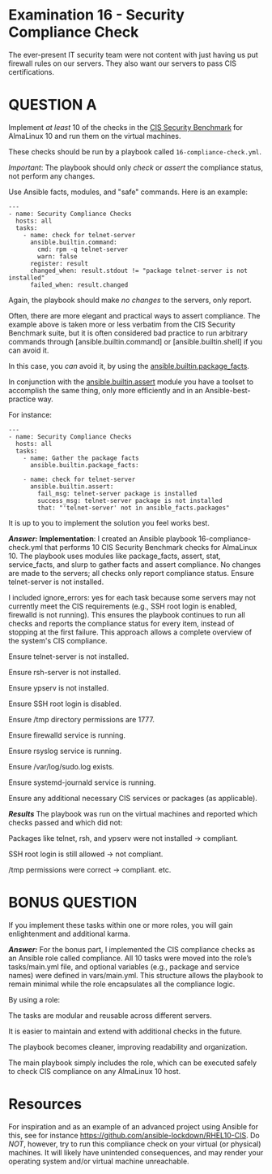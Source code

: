 # Examination 16 - Security Compliance Check

The ever-present IT security team were not content with just having us put firewall rules
on our servers. They also want our servers to pass CIS certifications.

# QUESTION A

Implement _at least_ 10 of the checks in the [CIS Security Benchmark](https://www.cisecurity.org/benchmark/almalinuxos_linux) for AlmaLinux 10 and run them on the virtual machines.

These checks should be run by a playbook called `16-compliance-check.yml`.

*Important*: The playbook should only _check_ or _assert_ the compliance status, not perform any changes.

Use Ansible facts, modules, and "safe" commands. Here is an example:

    ---
    - name: Security Compliance Checks
      hosts: all
      tasks:
        - name: check for telnet-server
          ansible.builtin.command:
            cmd: rpm -q telnet-server
            warn: false
          register: result
          changed_when: result.stdout != "package telnet-server is not installed"
          failed_when: result.changed

Again, the playbook should make *no changes* to the servers, only report.

Often, there are more elegant and practical ways to assert compliance. The example above is
taken more or less verbatim from the CIS Security Benchmark suite, but it is often considered
bad practice to run arbitrary commands through [ansible.builtin.command] or [ansible.builtin.shell]
if you can avoid it.

In this case, you _can_ avoid it, by using the [ansible.builtin.package_facts](https://docs.ansible.com/ansible/latest/collections/ansible/builtin/package_facts_module.html).

In conjunction with the [ansible.builtin.assert](https://docs.ansible.com/ansible/latest/collections/ansible/builtin/assert_module.html) module you have a toolset to accomplish the same thing, only more efficiently and in an Ansible-best-practice way.

For instance:

    ---
    - name: Security Compliance Checks
      hosts: all
      tasks:
        - name: Gather the package facts
          ansible.builtin.package_facts:

        - name: check for telnet-server
          ansible.builtin.assert:
            fail_msg: telnet-server package is installed
            success_msg: telnet-server package is not installed
            that: "'telnet-server' not in ansible_facts.packages"

It is up to you to implement the solution you feel works best. 

***Answer:*** 
**Implementation**: I created an Ansible playbook 16-compliance-check.yml that performs 10 CIS Security Benchmark checks for AlmaLinux 10. The playbook uses modules like package_facts, assert, stat, service_facts, and slurp to gather facts and assert compliance. No changes are made to the servers; all checks only report compliance status.
Ensure telnet-server is not installed.

I included ignore_errors: yes for each task because some servers may not currently meet the CIS requirements (e.g., SSH root login is enabled, firewalld is not running). This ensures the playbook continues to run all checks and reports the compliance status for every item, instead of stopping at the first failure. This approach allows a complete overview of the system's CIS compliance.




Ensure telnet-server is not installed.

Ensure rsh-server is not installed.

Ensure ypserv is not installed.

Ensure SSH root login is disabled.

Ensure /tmp directory permissions are 1777.

Ensure firewalld service is running.

Ensure rsyslog service is running.

Ensure /var/log/sudo.log exists.

Ensure systemd-journald service is running.

Ensure any additional necessary CIS services or packages (as applicable).

***Results***
The playbook was run on the virtual machines and reported which checks passed and which did not:

Packages like telnet, rsh, and ypserv were not installed → compliant.

SSH root login is still allowed → not compliant.

/tmp permissions were correct → compliant. etc.

# BONUS QUESTION

If you implement these tasks within one or more roles, you will gain enlightenment and additional karma.


***Answer:***
For the bonus part, I implemented the CIS compliance checks as an Ansible role called compliance. All 10 tasks were moved into the role’s tasks/main.yml file, and optional variables (e.g., package and service names) were defined in vars/main.yml. This structure allows the playbook to remain minimal while the role encapsulates all the compliance logic.

By using a role:

The tasks are modular and reusable across different servers.

It is easier to maintain and extend with additional checks in the future.

The playbook becomes cleaner, improving readability and organization.

The main playbook simply includes the role, which can be executed safely to check CIS compliance on any AlmaLinux 10 host.

# Resources

For inspiration and as an example of an advanced project using Ansible for this, see for instance
https://github.com/ansible-lockdown/RHEL10-CIS. Do *NOT*, however, try to run this compliance check
on your virtual (or physical) machines. It will likely have unintended consequences, and may render
your operating system and/or virtual machine unreachable.
